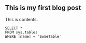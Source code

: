 ## This is my first blog post

This is contents.


 ```tsql
 SELECT *
 FROM sys.tables
 WHERE [name] = 'SomeTable'
 ```

